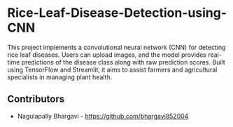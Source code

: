 # Rice-Leaf-Disease-Detection-using-CNN
This project implements a convolutional neural network (CNN) for detecting rice leaf diseases. Users can upload images, and the model provides real-time predictions of the disease class along with raw prediction scores. Built using TensorFlow and Streamlit, it aims to assist farmers and agricultural specialists in managing plant health.

## Contributors

- Nagulapally Bhargavi - https://github.com/bhargavi852004
